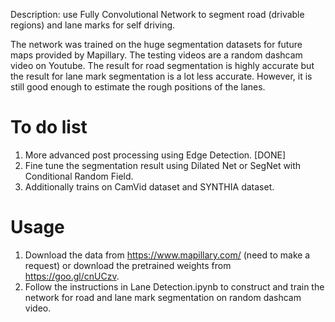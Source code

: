 
Description: use Fully Convolutional Network to segment road (drivable regions) and lane marks for self driving.


The network was trained on the huge segmentation datasets for future maps provided by Mapillary. The testing videos are a random dashcam video on Youtube. The result for road segmentation is highly accurate but the result for lane mark segmentation is a lot less accurate. However, it is still good enough to estimate the rough positions of the lanes.


# To do list

1. More advanced post processing using Edge Detection. [DONE]
2. Fine tune the segmentation result using Dilated Net or SegNet with Conditional Random Field.
3. Additionally trains on CamVid dataset and SYNTHIA dataset.

# Usage

1. Download the data from https://www.mapillary.com/ (need to make a request) or download the pretrained weights from https://goo.gl/cnUCzv.
2. Follow the instructions in Lane Detection.ipynb to construct and train the network for road and lane mark segmentation on random dashcam video.

